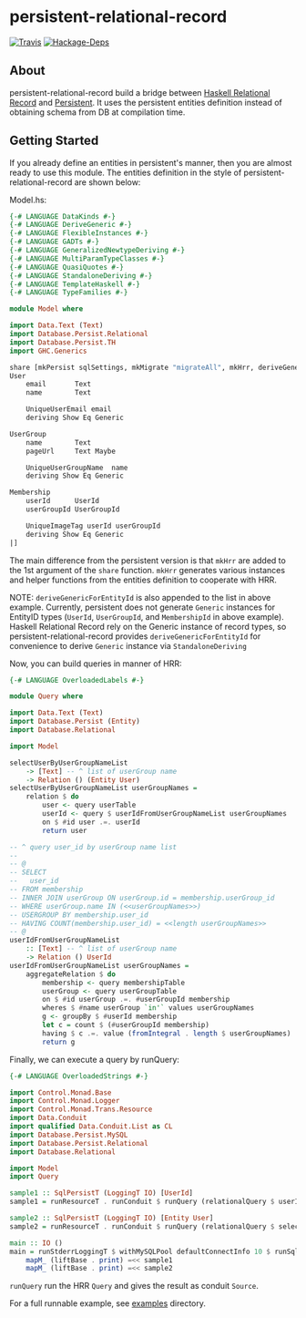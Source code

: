 persistent-relational-record
============================

[![Travis](https://img.shields.io/travis/himura/persistent-relational-record/master.svg)](https://travis-ci.org/himura/persistent-relational-record)
[![Hackage-Deps](https://img.shields.io/hackage-deps/v/persistent-relational-record.svg)](http://packdeps.haskellers.com/feed?needle=persistent-relational-record)

## About ##

persistent-relational-record build a bridge between [Haskell Relational Record](https://hackage.haskell.org/package/relational-query)
and [Persistent](http://hackage.haskell.org/package/persistent).
It uses the persistent entities definition instead of obtaining schema from DB at compilation time.

## Getting Started ##

If you already define an entities in persistent's manner, then you are almost ready to use this module.
The entities definition in the style of persistent-relational-record are shown below:

Model.hs:

```Haskell
{-# LANGUAGE DataKinds #-}
{-# LANGUAGE DeriveGeneric #-}
{-# LANGUAGE FlexibleInstances #-}
{-# LANGUAGE GADTs #-}
{-# LANGUAGE GeneralizedNewtypeDeriving #-}
{-# LANGUAGE MultiParamTypeClasses #-}
{-# LANGUAGE QuasiQuotes #-}
{-# LANGUAGE StandaloneDeriving #-}
{-# LANGUAGE TemplateHaskell #-}
{-# LANGUAGE TypeFamilies #-}

module Model where

import Data.Text (Text)
import Database.Persist.Relational
import Database.Persist.TH
import GHC.Generics

share [mkPersist sqlSettings, mkMigrate "migrateAll", mkHrr, deriveGenericForEntityId] [persistLowerCase|
User
    email       Text
    name        Text

    UniqueUserEmail email
    deriving Show Eq Generic

UserGroup
    name        Text
    pageUrl     Text Maybe

    UniqueUserGroupName  name
    deriving Show Eq Generic

Membership
    userId      UserId
    userGroupId UserGroupId

    UniqueImageTag userId userGroupId
    deriving Show Eq Generic
|]
```

The main difference from the persistent version is that `mkHrr` are added to the 1st argument of the `share` function.
`mkHrr` generates various instances and helper functions from the entities definition to cooperate with HRR.

NOTE: `deriveGenericForEntityId` is also appended to the list in above example.
Currently, persistent does not generate `Generic` instances for EntityID types (`UserId`, `UserGroupId`, and `MembershipId` in above example).
Haskell Relational Record rely on the Generic instance of record types, so persistent-relational-record provides `deriveGenericForEntityId` for convenience to derive `Generic` instance via `StandaloneDeriving`

Now, you can build queries in manner of HRR:

```Haskell
{-# LANGUAGE OverloadedLabels #-}

module Query where

import Data.Text (Text)
import Database.Persist (Entity)
import Database.Relational

import Model

selectUserByUserGroupNameList
    -> [Text] -- ^ list of userGroup name
    -> Relation () (Entity User)
selectUserByUserGroupNameList userGroupNames =
    relation $ do
        user <- query userTable
        userId <- query $ userIdFromUserGroupNameList userGroupNames
        on $ #id user .=. userId
        return user

-- ^ query user_id by userGroup name list
--
-- @
-- SELECT
--   user_id
-- FROM membership
-- INNER JOIN userGroup ON userGroup.id = membership.userGroup_id
-- WHERE userGroup.name IN (<<userGroupNames>>)
-- USERGROUP BY membership.user_id
-- HAVING COUNT(membership.user_id) = <<length userGroupNames>>
-- @
userIdFromUserGroupNameList
    :: [Text] -- ^ list of userGroup name
    -> Relation () UserId
userIdFromUserGroupNameList userGroupNames =
    aggregateRelation $ do
        membership <- query membershipTable
        userGroup <- query userGroupTable
        on $ #id userGroup .=. #userGroupId membership
        wheres $ #name userGroup `in'` values userGroupNames
        g <- groupBy $ #userId membership
        let c = count $ (#userGroupId membership)
        having $ c .=. value (fromIntegral . length $ userGroupNames)
        return g
```

Finally, we can execute a query by runQuery:

```Haskell
{-# LANGUAGE OverloadedStrings #-}

import Control.Monad.Base
import Control.Monad.Logger
import Control.Monad.Trans.Resource
import Data.Conduit
import qualified Data.Conduit.List as CL
import Database.Persist.MySQL
import Database.Persist.Relational
import Database.Relational

import Model
import Query

sample1 :: SqlPersistT (LoggingT IO) [UserId]
sample1 = runResourceT . runConduit $ runQuery (relationalQuery $ userIdFromUserGroupNameList ["tokyo", "haskell"]) () .| CL.consume

sample2 :: SqlPersistT (LoggingT IO) [Entity User]
sample2 = runResourceT . runConduit $ runQuery (relationalQuery $ selectUserByUserGroupNameList ["tokyo", "haskell"]) () .| CL.consume

main :: IO ()
main = runStderrLoggingT $ withMySQLPool defaultConnectInfo 10 $ runSqlPool $ do
    mapM_ (liftBase . print) =<< sample1
    mapM_ (liftBase . print) =<< sample2
```

`runQuery` run the HRR `Query` and gives the result as conduit `Source`.

For a full runnable example, see [examples](https://github.com/himura/persistent-relational-record/tree/master/examples/) directory.
